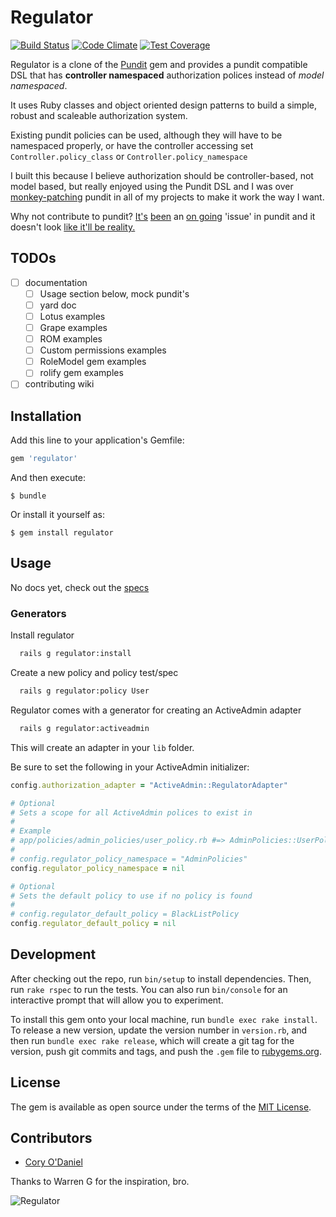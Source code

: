 # Regulator
[![Build Status](https://travis-ci.org/coryodaniel/regulator.svg)](https://travis-ci.org/coryodaniel/regulator)
[![Code Climate](https://codeclimate.com/github/coryodaniel/regulator/badges/gpa.svg)](https://codeclimate.com/github/coryodaniel/regulator)
[![Test Coverage](https://codeclimate.com/github/coryodaniel/regulator/badges/coverage.svg)](https://codeclimate.com/github/coryodaniel/regulator/coverage)

Regulator is a clone of the [Pundit](https://github.com/elabs/pundit) gem and provides a pundit compatible DSL that has **controller namespaced** authorization polices instead of *model namespaced*.

It uses Ruby classes and object oriented design patterns to build a simple, robust and scaleable authorization system.

Existing pundit policies can be used, although they will have to be namespaced properly, or have the controller accessing set ```Controller.policy_class``` or ```Controller.policy_namespace```

I built this because I believe authorization should be controller-based, not model based, but really enjoyed using the Pundit DSL and I was over [monkey-patching](https://gist.github.com/Systho/3d7632b5aa999cf88d87) pundit in all of my projects to make it work the way I want.

Why not contribute to pundit? [It's](https://github.com/elabs/pundit/issues/12) [been](https://github.com/elabs/pundit/issues/178) an [on going](https://github.com/elabs/pundit/search?q=namespace&type=Issues&utf8=%E2%9C%93) 'issue' in pundit and it doesn't look [like it'll be reality.](https://github.com/elabs/pundit/pull/190#issuecomment-53052356)

## TODOs
  * [ ] documentation
    * [ ] Usage section below, mock pundit's
    * [ ] yard doc
    * [ ] Lotus examples
    * [ ] Grape examples
    * [ ] ROM examples
    * [ ] Custom permissions examples
    * [ ] RoleModel gem examples
    * [ ] rolify gem examples
  * [ ] contributing wiki

## Installation

Add this line to your application's Gemfile:

```ruby
gem 'regulator'
```

And then execute:

    $ bundle

Or install it yourself as:

    $ gem install regulator

## Usage

No docs yet, check out the [specs](https://github.com/coryodaniel/regulator/blob/master/spec/regulator_spec.rb)

### Generators

Install regulator
```bash
  rails g regulator:install
```

Create a new policy and policy test/spec
```bash
  rails g regulator:policy User
```

Regulator comes with a generator for creating an ActiveAdmin adapter
```bash
  rails g regulator:activeadmin
```

This will create an adapter in your ```lib``` folder.

Be sure to set the following in your ActiveAdmin initializer:
```ruby
config.authorization_adapter = "ActiveAdmin::RegulatorAdapter"

# Optional
# Sets a scope for all ActiveAdmin polices to exist in
#
# Example
# app/policies/admin_policies/user_policy.rb #=> AdminPolicies::UserPolicy
#
# config.regulator_policy_namespace = "AdminPolicies"
config.regulator_policy_namespace = nil

# Optional
# Sets the default policy to use if no policy is found
#
# config.regulator_default_policy = BlackListPolicy
config.regulator_default_policy = nil
```

## Development

After checking out the repo, run `bin/setup` to install dependencies. Then, run `rake rspec` to run the tests. You can also run `bin/console` for an interactive prompt that will allow you to experiment.

To install this gem onto your local machine, run `bundle exec rake install`. To release a new version, update the version number in `version.rb`, and then run `bundle exec rake release`, which will create a git tag for the version, push git commits and tags, and push the `.gem` file to [rubygems.org](https://rubygems.org).

## License

The gem is available as open source under the terms of the [MIT License](http://opensource.org/licenses/MIT).

## Contributors
  * [Cory O'Daniel](http://linkedin.com/in/coryodaniel)

  Thanks to Warren G for the inspiration, bro.

  ![Regulator](https://upload.wikimedia.org/wikipedia/commons/a/ac/Nat_Powers_%26_Warren_G.jpg)
